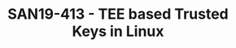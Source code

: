 ---
categories:
- san19
description: Protecting key confidentiality is essential for many kernel security
  use-cases such as disk encryption, file encryption and protecting the integrity
  of file metadata. Trusted and encrypted keys provides a mechanism to export keys
  to user-space for storage as an encrypted blob and for the user-space to later reload
  them onto Linux keyring without the user-space knowing the encryption key. The existing
  Trusted Keys implementation relied on a TPM device but what if you are working on
  a system without one?<br /> <br /> This session will introduce a Trusted Keys implementation
  which relies on a much simpler trusted application running in a Trusted Execution
  Environment (TEE) for sealing and unsealing of Trusted Keys using a hardware unique
  key provided by the TEE.
image:
  featured: 'true'
  path: /assets/images/featured-images/san19/SAN19-413.png
session_attendee_num: '27'
session_id: SAN19-413
session_room: Sunset V (Session 1)
session_slot:
  end_time: '2019-09-26 11:55:00'
  start_time: '2019-09-26 11:30:00'
session_speakers:
- speaker_bio: Currently working as part of Support and Solutions team, Linaro. Responsible
    for activities related to platform security like OP-TEE, trusted firmware, boot-loaders
    etc. Also responsible for tool-chain support activities.<br /> <br /> Contributed
    in various open source projects like OP-TEE, TF-A, u-boot, edk2, Linux etc.<br
    /> <br /> Apart form technical stuff, I have keen interest in sports like badminton,
    table tennis, chess etc.
  speaker_company: Linaro
  speaker_image: /assets/images/speakers/san19/sumit-garg.jpg
  speaker_location: ''
  speaker_name: Sumit Garg
  speaker_position: Software Engineer
  speaker_url: ''
  speaker_username: sumit.garg
session_track: Security
tag: session
tags:
- Security
- ' Linux Kernel'
- ' IoT and Embedded'
- ' IoT Fog/Gateway/Edge Computing'
title: SAN19-413 - TEE based Trusted Keys in Linux
---